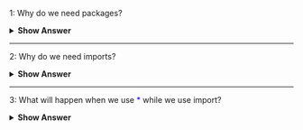 1: Why do we need packages?
 <details>
      <summary><b> Show Answer </b></summary> 

- Packages are used to organize classes, interfaces, enums and annotations.
- We can categorize and have secure access.
- It avoids the naming confliction. ie, We can have the same class names when they are in different packages.
- The first line of java program will be the package name. If the name package is not given, it will de in default package.
- They are two types of packages. They are,
    - <span style="color:blue">Built-in Packages</span> - Some examples are java, util, javax and sql etc.
    - <span style="color:blue">User-defined Packages</span> - user has to give packages name to organize. 
</details>

---

2: Why do we need imports?
<details>
    <summary><b> Show Answer </b></summary> 

- To get the access of classes from another package imports are used.
- The special character <span style="color:blue">*</span> is used to select all classes, interfaces, enums and annotation.
- We can also import the particular class of the package which will avoid neccessary imports and increases the performance.
</details>

---

3: What will happen when we use <span style="color:blue">*</span> while we use import?
 <details>
      <summary><b> Show Answer </b></summary> 

- <span style="color:blue">*</span> will import all the classes, interfaces, enums and annotations.
- It will not import the sub packages and components in sub packages.
- If we want to import sub package, we will have to specify the sub package.

---

4: Can you tell about the naming covertion of packages?
 <details>
      <summary><b> Show Answer </b></summary> 
  
  - To avoid naming collision in name with class interface, the package name should be in small letters.
  - The naming shold be in reverse form of the domain.
  - If the domain is `example.com`, the package name should be `com.example` which reverse od domain.
  - We can add subpackages along with this like `com.example.packagename`.
  - The special characters are not allowed for naming
  - If the domain contains number, we have to use underscore. `12example.com` domain can be coverted as package name as `com._12example`.
   
   ---
